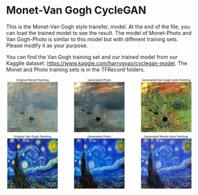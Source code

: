 # Monet-Van Gogh CycleGAN

This is the Monet-Van Gogh style transfer, model. At the end of the file, you can load the trained model to see the result.
The model of Monet-Photo and Van Gogh-Photo is similar to this model but with different training sets. Please modify it as your purpose.

You can find the Van Gogh training set and our trained model from our Kagglle dataset: https://www.kaggle.com/harrygyao/cyclegan-model.
The Monet and Photo training sets is in the TFRecord folders.

![Monet-Van_Gogh](Image/Sunrise%20(2).png)  
![Van_Gogh-Monet](Image/Starry%20Night.png)  


